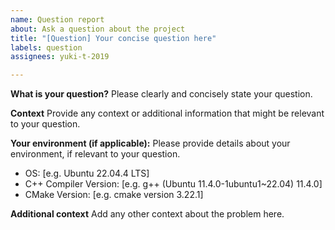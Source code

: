 ```yaml
---
name: Question report
about: Ask a question about the project
title: "[Question] Your concise question here"
labels: question
assignees: yuki-t-2019

---
```


**What is your question?**
Please clearly and concisely state your question.

**Context**
Provide any context or additional information that might be relevant to your question.

**Your environment (if applicable):**
Please provide details about your environment, if relevant to your question.
 - OS: [e.g. Ubuntu 22.04.4 LTS]
 - C++ Compiler Version: [e.g. g++ (Ubuntu 11.4.0-1ubuntu1~22.04) 11.4.0]
 - CMake Version: [e.g. cmake version 3.22.1]

**Additional context**
Add any other context about the problem here.
